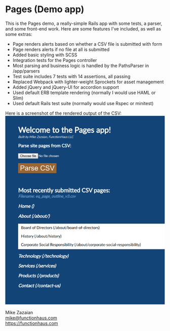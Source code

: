 # Pages (Demo app)

This is the Pages demo, a really-simple Rails app with some tests, a parser, and some front-end work.
Here are some features I've included, as well as some extras:

* Page renders alerts based on whether a CSV file is submitted with form
* Page renders alerts if no file at all is submitted
* Added basic styling with SCSS
* Integration tests for the Pages controller
* Most parsing and business logic is handled by the PathsParser in /app/parsers
* Test suite includes 7 tests with 14 assertions, all passing
* Replaced Webpack with lighter-weight Sprockets for asset management
* Added jQuery and jQuery-UI for accordion support
* Used default ERB template rendering (normally I would use HAML or Slim)
* Used default Rails test suite (normally would use Rspec or minitest)

Here is a screenshot of the rendered output of the CSV:\
![Pages app happy path screenshot](https://github.com/zazaian/pages/blob/master/app/assets/images/screenshot.png)

Mike Zazaian\
mike@functionhaus.com\
https://functionhaus.com

